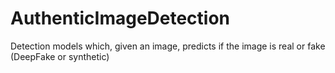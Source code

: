 # AuthenticImageDetection
Detection models which, given an image, predicts if the image is real or fake (DeepFake or synthetic)
